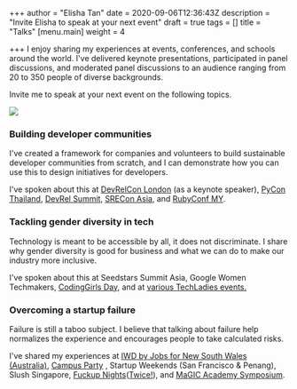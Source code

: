 +++
author = "Elisha Tan"
date = 2020-09-06T12:36:43Z
description = "Invite Elisha to speak at your next event"
draft = true
tags = []
title = "Talks"
[menu.main]
weight = 4

+++
I enjoy sharing my experiences at events, conferences, and schools around the world. I've delivered keynote presentations, participated in panel discussions, and moderated panel discussions to an audience ranging from 20 to 350 people of diverse backgrounds. 

Invite me to speak at your next event on the following topics.

![](/uploads/speaking.jpeg)

### Building developer communities

I've created a framework for companies and volunteers to build sustainable developer communities from scratch, and I can demonstrate how you can use this to design initiatives for developers.

I've spoken about this at [DevRelCon London](https://www.youtube.com/watch?v=kO66Y-501dc) (as a keynote speaker), [PyCon Thailand](https://www.youtube.com/watch?v=zLwGJ3GyBxI), [DevRel Summit](https://youtu.be/qgUd_S3jFn0?t=9524), [SRECon Asia](https://www.youtube.com/watch?v=wWnKqDl9Gcg), and [RubyConf MY](https://www.youtube.com/watch?v=GxSb7LLEgNY).

### Tackling gender diversity in tech

Technology is meant to be accessible by all, it does not discriminate. I share why gender diversity is good for business and what we can do to make our industry more inclusive.

I've spoken about this at Seedstars Summit Asia, Google Women Techmakers, [CodingGirls Day](https://www.youtube.com/watch?v=isA6D9m7FpQ), and at [various TechLadies events.](https://engineers.sg/organization/techladies)

### Overcoming a startup failure

Failure is still a taboo subject. I believe that talking about failure help normalizes the experience and encourages people to take calculated risks.

I've shared my experiences at [IWD by Jobs for New South Wales (Australia)](https://www.youtube.com/watch?v=iZVAFrBzWKI&t=769s), [Campus Party](https://www.youtube.com/watch?v=fHzXTVrGxj8) , Startup Weekends (San Francisco & Penang), Slush Singapore, [Fuckup Nights](https://www.youtube.com/watch?v=E0CqGniuW2E)([Twice!](https://www.youtube.com/watch?v=KsX4WRxJWJg)), and [MaGIC Academy Symposium](https://www.facebook.com/elishatan/posts/10155565809037597).